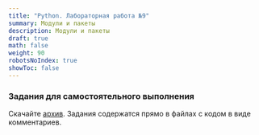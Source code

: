 ```yaml
---
title: "Python. Лабораторная работа №9"
summary: Модули и пакеты
description: Модули и пакеты
draft: true
math: false
weight: 90
robotsNoIndex: true
showToc: false
---
```


### Задания для самостоятельного выполнения

Скачайте [архив](/python/lab09.zip). Задания содержатся прямо в файлах с кодом в виде комментариев.
